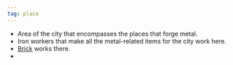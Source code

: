 ```yaml
---
tag: place
---
```


* Area of the city that encompasses the places that forge metal.
* Iron workers that make all the metal-related items for the city work here.
* [Brick](brick) works there.
* 

